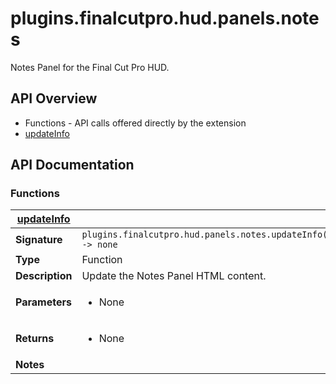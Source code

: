 # plugins.finalcutpro.hud.panels.notes

Notes Panel for the Final Cut Pro HUD.

## API Overview
* Functions - API calls offered directly by the extension
 * [updateInfo](#updateInfo)

## API Documentation

### Functions

| [updateInfo](#updateInfo)         |                                                                                     |
| --------------------------------------------|-------------------------------------------------------------------------------------|
| **Signature**                               | `plugins.finalcutpro.hud.panels.notes.updateInfo() -> none`                                                                    |
| **Type**                                    | Function                                                                     |
| **Description**                             | Update the Notes Panel HTML content.                                                                     |
| **Parameters**                              | <ul><li>None</li></ul> |
| **Returns**                                 | <ul><li>None</li></ul>          |
| **Notes**                                   | <ul></ul>                |

